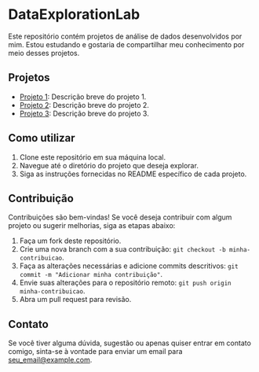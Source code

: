 
# DataExplorationLab

Este repositório contém projetos de análise de dados desenvolvidos por mim. Estou estudando e gostaria de compartilhar meu conhecimento por meio desses projetos.

## Projetos

- [Projeto 1](link_para_projeto_1): Descrição breve do projeto 1.
- [Projeto 2](link_para_projeto_2): Descrição breve do projeto 2.
- [Projeto 3](link_para_projeto_3): Descrição breve do projeto 3.

## Como utilizar

1. Clone este repositório em sua máquina local.
2. Navegue até o diretório do projeto que deseja explorar.
3. Siga as instruções fornecidas no README específico de cada projeto.

## Contribuição

Contribuições são bem-vindas! Se você deseja contribuir com algum projeto ou sugerir melhorias, siga as etapas abaixo:

1. Faça um fork deste repositório.
2. Crie uma nova branch com a sua contribuição: `git checkout -b minha-contribuicao`.
3. Faça as alterações necessárias e adicione commits descritivos: `git commit -m "Adicionar minha contribuição"`.
4. Envie suas alterações para o repositório remoto: `git push origin minha-contribuicao`.
5. Abra um pull request para revisão.

## Contato

Se você tiver alguma dúvida, sugestão ou apenas quiser entrar em contato comigo, sinta-se à vontade para enviar um email para [seu_email@example.com](mailto:seu_email@example.com).

